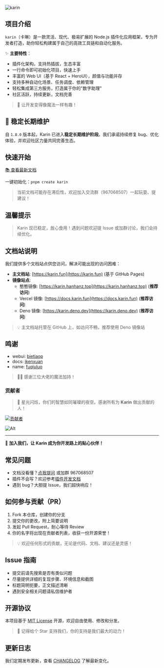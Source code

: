 ![karin](https://socialify.git.ci/karinjs/karin/image?description=1&font=Bitter&forks=1&issues=1&language=1&logo=https%3A%2F%2Favatars.githubusercontent.com%2Fu%2F162426977%3Fs%3D200%26v%3D4&name=1&owner=1&pulls=1&stargazers=1&theme=Auto)

## 项目介绍

`karin`（卡琳）是一款灵活、现代、极易扩展的 Node.js 插件化应用框架，专为开发者打造，助你轻松构建属于自己的高效工具链和自动化服务。

✨ **主要特性**：
- 插件化架构，支持热插拔，生态丰富
- 一行命令即可初始化项目，快速上手
- 丰富的 Web UI（基于 React + HeroUI），颜值与功能并存
- 支持多种自动化场景、任务调度、依赖管理
- 轻松集成第三方服务，打造属于你的"数字助理"
- 社区活跃，持续更新，文档完善

> 🦄 让开发变得像魔法一样有趣！

## 🚀 稳定长期维护

自 `1.8.0` 版本起，Karin 已进入**稳定长期维护阶段**。我们承诺持续修复 bug、优化体验，并欢迎社区力量共同完善生态。

## 快速开始

[📚 查看最新文档](https://karin.fun/)

一键初始化：`pnpm create karin`

> 当前文档可能存在滞后性，欢迎加入交流群（967068507）一起玩耍、提建议！

## 温馨提示

> Karin 现已稳定，放心食用！遇到问题欢迎提 Issue 或加群讨论，我们会持续优化。

## 文档站说明

我们提供多个文档站点供您访问，解决可能出现的访问困难：

- **主文档站**: [https://karin.fun](https://karin.fun) (基于 GitHub Pages)
- **镜像站点**:
  - 憨憨镜像: [https://karin.hanhanz.top](https://karin.hanhanz.top) (**推荐访问**)
  - Vercel 镜像: [https://docs.karin.fun](https://docs.karin.fun) (**推荐访问**)
  - Deno 镜像: [https://karin.deno.dev](https://karin.deno.dev) (**推荐访问**)

> 💡 主文档站托管在 GitHub 上，如访问不畅，推荐使用 Deno 镜像站

## 鸣谢

- webui: [bietiaop](https://github.com/bietiaop)
- docs: [ikenxuan](https://github.com/ikenxuan)
- name: [fuqiuluo](https://github.com/fuqiuluo)

> 🧙‍♂️ 感谢三位大佬的魔法加持！

### 贡献者

> 🌟 星光闪烁，你们的智慧如同璀璨的夜空。感谢所有为 **Karin** 做出贡献的人！

[![贡献者](https://contributors-img.web.app/image?repo=KarinJS/Karin)](https://github.com/KarinJS/Karin/graphs/contributors)

![Alt](https://repobeats.axiom.co/api/embed/aaaa2759c8885691443a4d80e5753f975d4f250e.svg "Repobeats analytics image")

---

🎉 **加入我们，让 Karin 成为你开发路上的贴心伙伴！**

## 常见问题

- 文档没看懂？[点我提问](https://github.com/KarinJS/Karin/issues) 或加群 967068507
- 插件不会写？欢迎参考[插件开发文档](https://karin.fun/plugins/)
- 遇到 bug？大胆提 Issue，我们超快响应！

## 如何参与贡献（PR）

1. Fork 本仓库，创建你的分支
2. 提交你的更改，附上简要说明
3. 发起 Pull Request，耐心等待 Review
4. 你的名字将出现在贡献者列表，收获一份开源荣誉！

> 💡 欢迎任何形式的贡献，无论是代码、文档、建议还是灵感！

## Issue 指南

- 提交前请先搜索是否有类似问题
- 尽量提供详细的复现步骤、环境信息和截图
- 标题简明扼要，正文描述清晰
- 遇到安全相关问题请私信维护者

## 开源协议

本项目基于 [MIT License](./LICENSE) 开源，欢迎自由使用、修改和分发。

> 📢 记得给个 Star 支持我们，你的支持是我们最大的动力！

## 更新日志

我们定期发布更新，查看 [CHANGELOG](https://github.com/KarinJS/Karin/releases) 了解最新变化。
